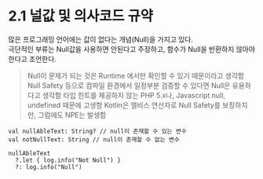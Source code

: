 # 2.1 널값 및 의사코드 규약

많은 프로그래밍 언어에는 값이 없다는 개념(Null)을 가지고 있다.  
극단적인 부류는 Null값을 사용하면 안된다고 주장하고, 함수가 Null을 반환하지 않아야 한다고 조언한다.

> Null이 문제가 되는 것은 Runtime 에서만 확인할 수 있기 때문이라고 생각함
> Null Safety 등으로 컴파일 환경에서 일정부분 검증할 수 있다면 Null은 유용하다고 생각함
> 타입 힌트를 제공하지 않는 PHP 5.x나, Javascript null, undefined 때문에 고생함
> Kotlin은 엘비스 연산자로 Null Safety를 보장하지만, 그럼에도 NPE는 발생함

```
val nullAbleText: String? // null이 존재할 수 있는 변수
val notNullText: String // null이 존재할 수 없는 변수

nullAbleText
  ?.let { log.info("Not Null") } 
  ?: log.info("Null")
```

